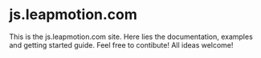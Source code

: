 # js.leapmotion.com

This is the js.leapmotion.com site. Here lies the documentation, examples and getting started guide. Feel free to contibute! All ideas welcome!
